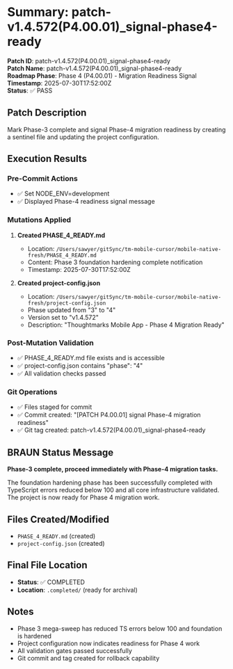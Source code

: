 # Summary: patch-v1.4.572(P4.00.01)_signal-phase4-ready

**Patch ID**: patch-v1.4.572(P4.00.01)_signal-phase4-ready  
**Patch Name**: patch-v1.4.572(P4.00.01)_signal-phase4-ready  
**Roadmap Phase**: Phase 4 (P4.00.01) - Migration Readiness Signal  
**Timestamp**: 2025-07-30T17:52:00Z  
**Status**: ✅ PASS  

## Patch Description
Mark Phase-3 complete and signal Phase-4 migration readiness by creating a sentinel file and updating the project configuration.

## Execution Results

### Pre-Commit Actions
- ✅ Set NODE_ENV=development
- ✅ Displayed Phase-4 readiness signal message

### Mutations Applied
1. **Created PHASE_4_READY.md**
   - Location: `/Users/sawyer/gitSync/tm-mobile-cursor/mobile-native-fresh/PHASE_4_READY.md`
   - Content: Phase 3 foundation hardening complete notification
   - Timestamp: 2025-07-30T17:52:00Z

2. **Created project-config.json**
   - Location: `/Users/sawyer/gitSync/tm-mobile-cursor/mobile-native-fresh/project-config.json`
   - Phase updated from "3" to "4"
   - Version set to "v1.4.572"
   - Description: "Thoughtmarks Mobile App - Phase 4 Migration Ready"

### Post-Mutation Validation
- ✅ PHASE_4_READY.md file exists and is accessible
- ✅ project-config.json contains "phase": "4"
- ✅ All validation checks passed

### Git Operations
- ✅ Files staged for commit
- ✅ Commit created: "[PATCH P4.00.01] signal Phase-4 migration readiness"
- ✅ Git tag created: patch-v1.4.572(P4.00.01)_signal-phase4-ready

## BRAUN Status Message
**Phase-3 complete, proceed immediately with Phase-4 migration tasks.**

The foundation hardening phase has been successfully completed with TypeScript errors reduced below 100 and all core infrastructure validated. The project is now ready for Phase 4 migration work.

## Files Created/Modified
- `PHASE_4_READY.md` (created)
- `project-config.json` (created)

## Final File Location
- **Status**: ✅ COMPLETED
- **Location**: `.completed/` (ready for archival)

## Notes
- Phase 3 mega-sweep has reduced TS errors below 100 and foundation is hardened
- Project configuration now indicates readiness for Phase 4 work
- All validation gates passed successfully
- Git commit and tag created for rollback capability 